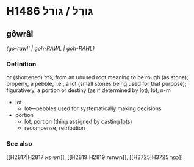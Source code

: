 # H1486 גּוֹרָל / גורל

## gôwrâl

_(go-rawl' | ɡoh-RAWL | ɡoh-RAHL)_

### Definition

or (shortened) גֹּרָל; from an unused root meaning to be rough (as stone); properly, a pebble, i.e., a lot (small stones being used for that purpose); figuratively, a portion or destiny (as if determined by lot); lot; n-m

- lot
  - lot—pebbles used for systematically making decisions
- portion
  - lot, portion (thing assigned by casting lots)
  - recompense, retribution

### See also

[[H2817|H2817 חשופא]], [[H2819|H2819 חשחות]], [[H3725|H3725 כפר]]
